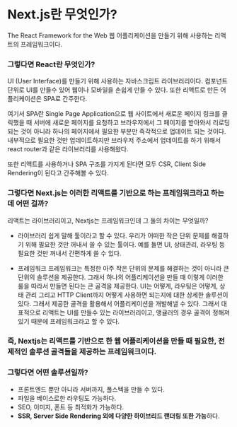 # Next.js란 무엇인가?

The React Framework for the Web
웹 어플리케이션을 만들기 위해 사용하는 리액트의 프레임워크이다.

### 그렇다면 React란 무엇인가?

UI (User Interface)를 만들기 위해 사용하는 자바스크립트 라이브러리이다.
컴포넌트 단위로 UI를 만들수 있어 웹이나 모바일을 손쉽게 만들 수 있다.
또한 리액트로 만든 어플리케이션은 SPA로 간주한다.

여기서 SPA란 Single Page Application으로 웹 사이트에서 새로운 페이지 링크를 클릭했을 때 서버에 새로운 페이지를 요청하고 브라우저에서 그 페이지를 받아와서 리로딩되는 것이 아니라
하나의 페이지에서 필요한 부분만 즉각적으로 업데이트 되는 것이다.
내부적으로 필요한 것만 업데이트하지만 브라우저 주소에서 업데이트를 하기 위해서 react router과 같은 라이브러리를 사용해왔다.

또한 리액트를 사용하거나 SPA 구조를 가지게 된다면 모두 CSR, Client Side Rendering이 된다고 간주해볼 수 있다.

### 그렇다면 Next.js는 이러한 리액트를 기반으로 하는 프레임워크라고 하는데 어떤 걸까?

리액트는 라이브러리이고, Nextjs는 프레임워크인데 그 둘의 차이는 무엇일까?

- 라이브러리
쉽게 말해 툴이라고 할 수 있다. 우리가 어떠한 작은 단위 문제를 해결하기 위해 필요한 것만 꺼내서 쓸 수 있는 툴이다. 예를 들면 UI, 상태관리, 라우팅 등 필요한 것만 꺼내서 간편하게 쓸 수 있다.

- 프레임워크
프레임워크는 특정한 아주 작은 단위의 문제를 해결하는 것이 아니라 큰 단위의 솔루션을 제공한다. 그래서 하나의 어플리케이션을 만들 때 이렇게 이러한 룰을 따라서 만들면 된다는 큰 골격을 제공한다. UI는 어떻게, 라우팅은 어떻게, 상태 관리 그리고 HTTP Client까지 어떻게 사용하면 되는지에 대한 상세한 솔루션이 있다. 그래서 제공한 골격을 활용해서 어플리케이션을 개발해낼 수 있다.
그래서 대표적으로 리액트는 UI를 만들수 있는 라이브러리이고, 앵귤러의 경우 골격이 정해져 있기 때문에 프레임워크라고 할 수 있다.

### 즉, Nextjs는 리액트를 기반으로 한 웹 어플리케이션을 만들 때 필요한, 전제적인 솔루션 골격들을 제공하는 프레임워크이다.

### 그렇다면 어떤 솔루션일까?
- 프론트엔드 뿐만 아니라 서버까지, 풀스텍을 만들 수 있다.
- 파일을 베이스로한 라우팅도 가능하다.
- SEO, 이미지, 폰트 등 최적화가 가능하다.
- **SSR, Server Side Rendering 외에 다양한 하이브리드 랜더링 또한 가능**하다.
